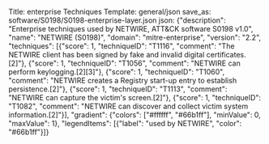 Title: enterprise Techniques
Template: general/json
save_as: software/S0198/S0198-enterprise-layer.json
json: {"description": "Enterprise techniques used by NETWIRE, ATT&CK software S0198 v1.0", "name": "NETWIRE (S0198)", "domain": "mitre-enterprise", "version": "2.2", "techniques": [{"score": 1, "techniqueID": "T1116", "comment": "The NETWIRE client has been signed by fake and invalid digital certificates.[2]"}, {"score": 1, "techniqueID": "T1056", "comment": "NETWIRE can perform keylogging.[2][3]"}, {"score": 1, "techniqueID": "T1060", "comment": "NETWIRE creates a Registry start-up entry to establish persistence.[2]"}, {"score": 1, "techniqueID": "T1113", "comment": "NETWIRE can capture the victim's screen.[2]"}, {"score": 1, "techniqueID": "T1082", "comment": "NETWIRE can discover and collect victim system information.[2]"}], "gradient": {"colors": ["#ffffff", "#66b1ff"], "minValue": 0, "maxValue": 1}, "legendItems": [{"label": "used by NETWIRE", "color": "#66b1ff"}]}